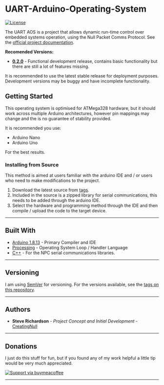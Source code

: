 # UART-Arduino-Operating-System

[![License](http://img.shields.io/:license-mit-blue.svg?style=flat-square)](resources/LICENSE.md)


The UART AOS is a project that allows dynamic run-time control over embedded systems operation, 
using the Null Packet Comms Protocol. 
See the [official project documentation](https://nulltek.xyz/wiki/doku.php?id=uart_aos).

**Recomended Versions:**
* **[0.2.0](https://github.com/CreatingNull/UART-Arduino-Operating-System/releases/tag/0.2.0)** - Functional development release, contains basic functionality but there are still a lot of features missing. 

It is recommended to use the latest stable release for deployment purposes. 
Development versions may be buggy and have incomplete functionality. 

## Getting Started

This operating system is optimised for ATMega328 hardware, but it should work across multiple Arduino architectures, however pin mappings may change and the is no guarantee of stability provided.

It is recommended you use:
* Arduino Nano
* Arduino Uno 

For the best results.

### Installing from Source

This method is aimed at users familiar with the arduino IDE and / or users who need to make modifications to the project.

1. Download the latest source from [tags](https://github.com//CreatingNull/UART-Arduino-Operating-System/tags).
2. Included in the source is a zipped library for serial communications, this needs to be added through the arduino IDE. 
3. Select the hardware and programming method through the IDE and then compile / upload the code to the target device. 

---

## Built With

* [Arduino 1.8.13](https://github.com/arduino/Arduino) - Primary Compiler and IDE
* [Processing](https://processing.org/) - Operating System Loop / Handler Language
* [C++](https://isocpp.org/) - For the NPC serial communications libraries.

---

## Versioning
I am using [SemVer](http://semver.org/) for versioning. For the versions available, see the [tags on this repository](https://github.com//CreatingNull/UART-Arduino-Operating-System/tags). 

---

## Authors

* **Steve Richardson** - *Project Concept and Initial Development* - [CreatingNull](https://github.com/CreatingNull)

---

## Donations

I just do this stuff for fun, but if you found any of my work helpful a little tip would be very much appreciated. 

[![Support via buymeacoffee](https://www.buymeacoffee.com/assets/img/custom_images/orange_img.png)](https://www.buymeacoffee.com/nulltek)

---
